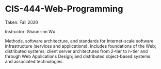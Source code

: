# CIS-444-Web-Programming

Taken: Fall 2020

Instructor: Shaun-inn Wu

Methods, software architecture, and standards for Internet-scale software infrastructure (services and applications). Includes foundations of the Web; distributed systems; client server architectures from 2-tier to n-tier and through Web Applications Design; and distributed object-based systems and associated technologies. 
